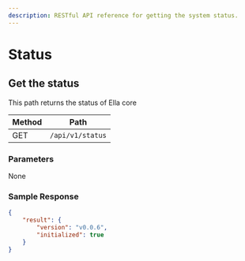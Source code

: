```yaml
---
description: RESTful API reference for getting the system status.
---
```


# Status

## Get the status

This path returns the status of Ella core


| Method | Path             |
| ------ | ---------------- |
| GET    | `/api/v1/status` |

### Parameters

None

### Sample Response

```json
{
    "result": {
        "version": "v0.0.6",
        "initialized": true
    }
}
```
